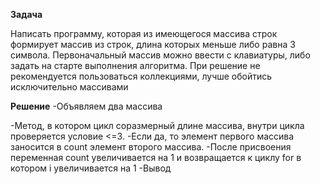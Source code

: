 **Задача**

Написать программу, которая из имеющегося массива строк формирует массив из строк, длина которых меньше либо равна 3 символа. Первоначальный массив можно ввести с клавиатуры, либо задать на старте выполнения алгоритма. При решение не рекомендуется пользоваться коллекциями, лучше обойтись исключительно массивами

**Решение**
-Объявляем два массива

-Метод, в котором цикл соразмерный длине массива, внутри цикла проверяется условие <=3. 
-Если да, то элемент первого массива заносится в count элемент второго массива. 
-После присвоения переменная count увеличивается  на 1 и возвращается к циклу for в котором i увеличивается на 1
-Вывод
